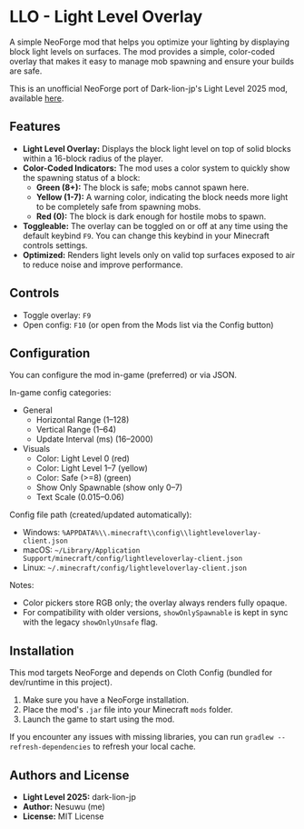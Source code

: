 # LLO - Light Level Overlay

A simple NeoForge mod that helps you optimize your lighting by displaying block light levels on surfaces. The mod provides a simple, color-coded overlay that makes it easy to manage mob spawning and ensure your builds are safe.

This is an unofficial NeoForge port of Dark-lion-jp's Light Level 2025 mod, available [here](https://github.com/dark-lion-jp/light-level-2025).

## Features

* **Light Level Overlay:** Displays the block light level on top of solid blocks within a 16-block radius of the player.
* **Color-Coded Indicators:** The mod uses a color system to quickly show the spawning status of a block:
    * **Green (8+):** The block is safe; mobs cannot spawn here.
    * **Yellow (1-7):** A warning color, indicating the block needs more light to be completely safe from spawning mobs.
    * **Red (0):** The block is dark enough for hostile mobs to spawn.
* **Toggleable:** The overlay can be toggled on or off at any time using the default keybind `F9`. You can change this keybind in your Minecraft controls settings.
* **Optimized:** Renders light levels only on valid top surfaces exposed to air to reduce noise and improve performance.

## Controls

- Toggle overlay: `F9`
- Open config: `F10` (or open from the Mods list via the Config button)

## Configuration

You can configure the mod in-game (preferred) or via JSON.

In-game config categories:
- General
  - Horizontal Range (1–128)
  - Vertical Range (1–64)
  - Update Interval (ms) (16–2000)
- Visuals
  - Color: Light Level 0 (red)
  - Color: Light Level 1–7 (yellow)
  - Color: Safe (>=8) (green)
  - Show Only Spawnable (show only 0–7)
  - Text Scale (0.015–0.06)

Config file path (created/updated automatically):
- Windows: `%APPDATA%\\.minecraft\\config\\lightleveloverlay-client.json`
- macOS: `~/Library/Application Support/minecraft/config/lightleveloverlay-client.json`
- Linux: `~/.minecraft/config/lightleveloverlay-client.json`

Notes:
- Color pickers store RGB only; the overlay always renders fully opaque.
- For compatibility with older versions, `showOnlySpawnable` is kept in sync with the legacy `showOnlyUnsafe` flag.

## Installation

This mod targets NeoForge and depends on Cloth Config (bundled for dev/runtime in this project).

1.  Make sure you have a NeoForge installation.
2.  Place the mod's `.jar` file into your Minecraft `mods` folder.
3.  Launch the game to start using the mod.

If you encounter any issues with missing libraries, you can run `gradlew --refresh-dependencies` to refresh your local cache.

## Authors and License

* **Light Level 2025:** dark-lion-jp
* **Author:** Nesuwu (me)
* **License:** MIT License
